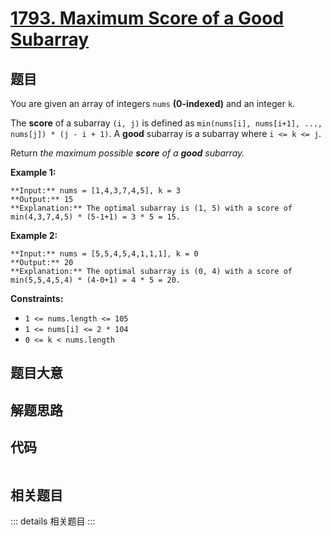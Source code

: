 # [1793. Maximum Score of a Good Subarray](https://leetcode.com/problems/maximum-score-of-a-good-subarray)

## 题目

You are given an array of integers `nums` **(0-indexed)** and an integer `k`.

The **score** of a subarray `(i, j)` is defined as `min(nums[i], nums[i+1],
..., nums[j]) * (j - i + 1)`. A **good** subarray is a subarray where `i <= k
<= j`.

Return _the maximum possible **score** of a **good** subarray._



**Example 1:**

    
    
    **Input:** nums = [1,4,3,7,4,5], k = 3
    **Output:** 15
    **Explanation:** The optimal subarray is (1, 5) with a score of min(4,3,7,4,5) * (5-1+1) = 3 * 5 = 15. 
    

**Example 2:**

    
    
    **Input:** nums = [5,5,4,5,4,1,1,1], k = 0
    **Output:** 20
    **Explanation:** The optimal subarray is (0, 4) with a score of min(5,5,4,5,4) * (4-0+1) = 4 * 5 = 20.
    



**Constraints:**

  * `1 <= nums.length <= 105`
  * `1 <= nums[i] <= 2 * 104`
  * `0 <= k < nums.length`


## 题目大意

## 解题思路

## 代码

```javascript

```

## 相关题目

::: details 相关题目
:::
